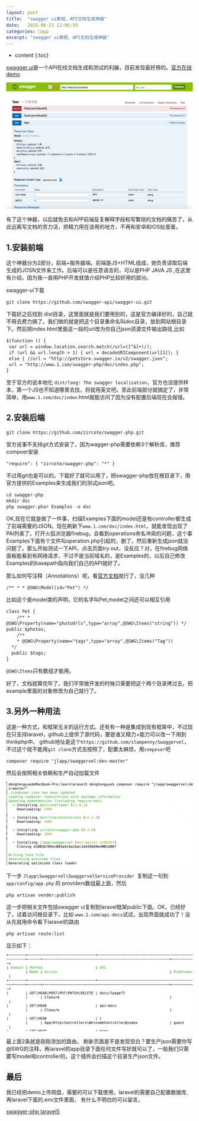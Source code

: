 ```yaml
---
layout: post
title:  "swagger ui教程，API文档生成神器"
date:   2015-06-23 12:06:59
categories: 📱app
excerpt: "swagger ui教程，API文档生成神器"
---
```


* content
{:toc}


[swagger ui](https://github.com/swagger-api/swagger-ui)是一个API在线文档生成和测试的利器，目前发现最好用的。[官方在线demo](http://petstore.swagger.io/)

![demo-1024x693.jpg](/static/img/demo-1024x693.jpg)

有了这个神器，以后就免去和APP前端反复解释字段和写繁琐的文档的痛苦了，从此远离写文档的苦力活，把精力用在该用的地方，不再和安卓和IOS扯蛋蛋。

## 1.安装前端

这个神器分为2部分，前端+服务器端。前端是JS+HTML组成，她负责读取后端生成的JOSN文件来工作。后端可以是任意语言的，可以是PHP JAVA JS ,在这里有介绍，因为我一直用PHP开发就值介绍PHP比较好用的部分。

swagger-ui下载


    git clone https://github.com/swagger-api/swagger-ui.git


下载好之后找到 dist目录，这里面就是我们要用到的，这是官方编译好的，自己就不用去费力搞了。我们做的就是把这个目录重命名叫doc目录，放到网站根目录下。然后把index.html里面这一段的url改为你自己json资源文件输出路径,比如

    $(function () {
     var url = window.location.search.match(/url=([^&]+)/); 
     if (url && url.length > 1) { url = decodeURIComponent(url[1]); } 
     else { //url = "http://petstore.swagger.io/v2/swagger.json"; 
     url = "http://www.1.com/swagger-php/doc/index.php"; 
    }


至于官方的说本地化  `dist/lang: The swagger localization`，官方也没提供样本，第一个JS也不知道哪里去找，将就用英文吧。至此前端部分就搞定了，非常简单，用`www.1.com/doc/index`.html就能访问了因为没有配置后端现在会报错。

## 2.安装后端

    git clone https://github.com/zircote/swagger-php.git

官方说事不支持git方式安装了，因为wagger-php需要依赖3个解析库，推荐compoer安装

    "require": { "zircote/swagger-php": "*" }

不过用git也是可以的。下载好了就可以用了，把swagger-php放在根目录下，用官方提供的Examples来生成我们的测试json吧。
  
    cd swagger-php
	mkdir doc 
	php swagger.phar Examples -o doc

OK,现在它就是做了一件事，扫描Examples下面的model还是有controller都生成了前端需要的JSON。现在刷新下`www.1.com/doc/index.html`，就能发现出现了PAI列表了。打开火狐浏览器firebug，会看到operations命名冲突的问题，这个事Examples下面有个文件叫operation.php引起的，删了，然后重新生成json就没问题了。那么开始测试一下API，点击页面try out，没反应？对，在firebug网络面板能看到有网络请求，不过不是当前域名的，是Examples的，以后自己修改Examples的basepath指向我们自己的API就好了。

那么如何写注释（Annotations）呢，看[官方文档](http://zircote.com/swagger-php/annotations.html)就行了，没几种

    /** * * @SWG\Model(id="Pet") */

比如这个是model类的声明，它的名字叫Pet,model之间还可以相互引用


    class Pet { 
        /** * @SWG\Property(name="photoUrls",type="array",@SWG\Items("string")) */ public $photos;
        /**
        * @SWG\Property(name="tags",type="array",@SWG\Items("Tag"))
      */
      public $tags;
    }

`@SWG\Items`只有数组才能用。

好了，文档就算完毕了，我们平常做开发的时候只需要把这个两个目录拷过去，把example里面的对象修改为自己就行了。

## 3.另外一种用法

这是一种方式，和框架无关的运行方式。还有有一种是集成到现有框架中，不过现在只支持laravel，github上提供了源代码，要是谁又精力+能力可以改一下用到thinkphp中。
github地址是这个`https://github.com/slampenny/Swaggervel`，不过这个就不能用`git clone`方式去按照了，配置太麻烦，用`composer`吧
    
    composer require "jlapp/swaggervel:dev-master"

然后会按照相关依赖和生产自动加载文件

![composer-1024x460.jpg](/static/img/composer-1024x460.jpg)

下一步
`Jlapp\Swaggervel\SwaggervelServiceProvider `复制这一句到 `app/config/app.php` 的 providers数组最上面，然后
    
    php artisan vender:publish

这一步把相关文件包括swagger ui复制到laravel框架public下面。OK，已经好了，试着访问根目录下，比如 `www.1.com/api-docs`试试，出现界面就成功了！没从先就用命令看下laravel的路由

    php artisan route:list

显示如下：

![ apiroot.jpg](/static/img/apiroot.jpg)

最上面2条就是刚刚添加的路由。
刷新页面是不是发现空白？要生产json需要你写@SWG的注释，再laravel的app目录下面任何文件写好就可以了，一般我们只需要写model和controller的，这个插件会扫描这个目录生产json文件。

## 最后

我已经把demo上传网盘，需要的可以下载使用，laravel的需要自己配置数据库,再laravel下面的.env文件里面， 有什么不明白的可以留言。

[swagger-php laravel5](http://pan.baidu.com/s/1qWyqJjY)


